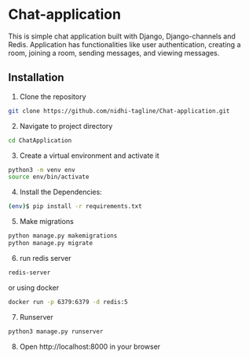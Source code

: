 # Chat-application
This is simple chat application built with Django, Django-channels and Redis. Application has functionalities like user authentication, creating a room, joining a room, sending messages, and viewing messages.

## Installation
1. Clone the repository
```bash
git clone https://github.com/nidhi-tagline/Chat-application.git
```

2. Navigate to project directory 
```bash
cd ChatApplication
```

3. Create a virtual environment and activate it
```bash
python3 -m venv env
source env/bin/activate
```

4. Install the Dependencies:
```bash
(env)$ pip install -r requirements.txt
```

5. Make migrations
```bash
python manage.py makemigrations
python manage.py migrate
```

6. run redis server
```bash
redis-server
```
or using docker
```bash
docker run -p 6379:6379 -d redis:5
```

7. Runserver
```bash
python3 manage.py runserver
```

8. Open http://localhost:8000 in your browser